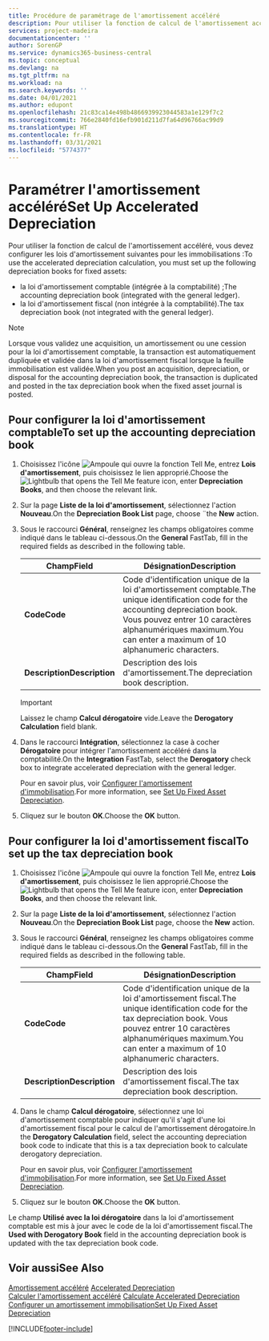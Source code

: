 ```yaml
---
title: Procédure de paramétrage de l'amortissement accéléré
description: Pour utiliser la fonction de calcul de l'amortissement accéléré, vous devez configurer les lois d'amortissement pour les immobilisations.
services: project-madeira
documentationcenter: ''
author: SorenGP
ms.service: dynamics365-business-central
ms.topic: conceptual
ms.devlang: na
ms.tgt_pltfrm: na
ms.workload: na
ms.search.keywords: ''
ms.date: 04/01/2021
ms.author: edupont
ms.openlocfilehash: 21c83ca14e498b4866939923044583a1e129f7c2
ms.sourcegitcommit: 766e2840fd16efb901d211d7fa64d96766ac99d9
ms.translationtype: HT
ms.contentlocale: fr-FR
ms.lasthandoff: 03/31/2021
ms.locfileid: "5774377"
---
```

# <a name="set-up-accelerated-depreciation"></a><span data-ttu-id="ea2b3-103">Paramétrer l'amortissement accéléré</span><span class="sxs-lookup"><span data-stu-id="ea2b3-103">Set Up Accelerated Depreciation</span></span>
<span data-ttu-id="ea2b3-104">Pour utiliser la fonction de calcul de l'amortissement accéléré, vous devez configurer les lois d'amortissement suivantes pour les immobilisations :</span><span class="sxs-lookup"><span data-stu-id="ea2b3-104">To use the accelerated depreciation calculation, you must set up the following depreciation books for fixed assets:</span></span>  

- <span data-ttu-id="ea2b3-105">la loi d'amortissement comptable (intégrée à la comptabilité) ;</span><span class="sxs-lookup"><span data-stu-id="ea2b3-105">The accounting depreciation book (integrated with the general ledger).</span></span>  
- <span data-ttu-id="ea2b3-106">la loi d'amortissement fiscal (non intégrée à la comptabilité).</span><span class="sxs-lookup"><span data-stu-id="ea2b3-106">The tax depreciation book (not integrated with the general ledger).</span></span>  

> [!NOTE]  
>  <span data-ttu-id="ea2b3-107">Lorsque vous validez une acquisition, un amortissement ou une cession pour la loi d'amortissement comptable, la transaction est automatiquement dupliquée et validée dans la loi d'amortissement fiscal lorsque la feuille immobilisation est validée.</span><span class="sxs-lookup"><span data-stu-id="ea2b3-107">When you post an acquisition, depreciation, or disposal for the accounting depreciation book, the transaction is duplicated and posted in the tax depreciation book when the fixed asset journal is posted.</span></span>  

## <a name="to-set-up-the-accounting-depreciation-book"></a><span data-ttu-id="ea2b3-108">Pour configurer la loi d'amortissement comptable</span><span class="sxs-lookup"><span data-stu-id="ea2b3-108">To set up the accounting depreciation book</span></span>  

1.  <span data-ttu-id="ea2b3-109">Choisissez l'icône ![Ampoule qui ouvre la fonction Tell Me](../../media/ui-search/search_small.png "Dites-moi ce que vous voulez faire"), entrez **Lois d'amortissement**, puis choisissez le lien approprié.</span><span class="sxs-lookup"><span data-stu-id="ea2b3-109">Choose the ![Lightbulb that opens the Tell Me feature](../../media/ui-search/search_small.png "Tell me what you want to do") icon, enter **Depreciation Books**, and then choose the relevant link.</span></span>  
2.  <span data-ttu-id="ea2b3-110">Sur la page **Liste de la loi d'amortissement**, sélectionnez l'action **Nouveau**.</span><span class="sxs-lookup"><span data-stu-id="ea2b3-110">On the **Depreciation Book List** page, choose ¨the **New** action.</span></span>  
3.  <span data-ttu-id="ea2b3-111">Sous le raccourci **Général**, renseignez les champs obligatoires comme indiqué dans le tableau ci-dessous.</span><span class="sxs-lookup"><span data-stu-id="ea2b3-111">On the **General** FastTab, fill in the required fields as described in the following table.</span></span>  

    |<span data-ttu-id="ea2b3-112">Champ</span><span class="sxs-lookup"><span data-stu-id="ea2b3-112">Field</span></span>|<span data-ttu-id="ea2b3-113">Désignation</span><span class="sxs-lookup"><span data-stu-id="ea2b3-113">Description</span></span>|  
    |---------------------------------|---------------------------------------|  
    |<span data-ttu-id="ea2b3-114">**Code**</span><span class="sxs-lookup"><span data-stu-id="ea2b3-114">**Code**</span></span>|<span data-ttu-id="ea2b3-115">Code d'identification unique de la loi d'amortissement comptable.</span><span class="sxs-lookup"><span data-stu-id="ea2b3-115">The unique identification code for the accounting depreciation book.</span></span> <span data-ttu-id="ea2b3-116">Vous pouvez entrer 10 caractères alphanumériques maximum.</span><span class="sxs-lookup"><span data-stu-id="ea2b3-116">You can enter a maximum of 10 alphanumeric characters.</span></span>|  
    |<span data-ttu-id="ea2b3-117">**Description**</span><span class="sxs-lookup"><span data-stu-id="ea2b3-117">**Description**</span></span>|<span data-ttu-id="ea2b3-118">Description des lois d'amortissement.</span><span class="sxs-lookup"><span data-stu-id="ea2b3-118">The depreciation book description.</span></span>|  

    > [!IMPORTANT]  
    >  <span data-ttu-id="ea2b3-119">Laissez le champ **Calcul dérogatoire** vide.</span><span class="sxs-lookup"><span data-stu-id="ea2b3-119">Leave the **Derogatory Calculation** field blank.</span></span>  

4.  <span data-ttu-id="ea2b3-120">Dans le raccourci **Intégration**, sélectionnez la case à cocher **Dérogatoire** pour intégrer l'amortissement accéléré dans la comptabilité.</span><span class="sxs-lookup"><span data-stu-id="ea2b3-120">On the **Integration** FastTab, select the **Derogatory** check box to integrate accelerated depreciation with the general ledger.</span></span>  

    <span data-ttu-id="ea2b3-121">Pour en savoir plus, voir [Configurer l'amortissement d'immobilisation](../../fa-how-setup-depreciation.md).</span><span class="sxs-lookup"><span data-stu-id="ea2b3-121">For more information, see [Set Up Fixed Asset Depreciation](../../fa-how-setup-depreciation.md).</span></span>  

5.  <span data-ttu-id="ea2b3-122">Cliquez sur le bouton **OK**.</span><span class="sxs-lookup"><span data-stu-id="ea2b3-122">Choose the **OK** button.</span></span>  

## <a name="to-set-up-the-tax-depreciation-book"></a><span data-ttu-id="ea2b3-123">Pour configurer la loi d'amortissement fiscal</span><span class="sxs-lookup"><span data-stu-id="ea2b3-123">To set up the tax depreciation book</span></span>  

1.  <span data-ttu-id="ea2b3-124">Choisissez l'icône ![Ampoule qui ouvre la fonction Tell Me](../../media/ui-search/search_small.png "Dites-moi ce que vous voulez faire"), entrez **Lois d'amortissement**, puis choisissez le lien approprié.</span><span class="sxs-lookup"><span data-stu-id="ea2b3-124">Choose the ![Lightbulb that opens the Tell Me feature](../../media/ui-search/search_small.png "Tell me what you want to do") icon, enter **Depreciation Books**, and then choose the relevant link.</span></span>  
2.  <span data-ttu-id="ea2b3-125">Sur la page **Liste de la loi d'amortissement**, sélectionnez l'action **Nouveau**.</span><span class="sxs-lookup"><span data-stu-id="ea2b3-125">On the **Depreciation Book List** page, choose the **New** action.</span></span>  
3.  <span data-ttu-id="ea2b3-126">Sous le raccourci **Général**, renseignez les champs obligatoires comme indiqué dans le tableau ci-dessous.</span><span class="sxs-lookup"><span data-stu-id="ea2b3-126">On the **General** FastTab, fill in the required fields as described in the following table.</span></span>  

    |<span data-ttu-id="ea2b3-127">Champ</span><span class="sxs-lookup"><span data-stu-id="ea2b3-127">Field</span></span>|<span data-ttu-id="ea2b3-128">Désignation</span><span class="sxs-lookup"><span data-stu-id="ea2b3-128">Description</span></span>|  
    |---------------------------------|---------------------------------------|  
    |<span data-ttu-id="ea2b3-129">**Code**</span><span class="sxs-lookup"><span data-stu-id="ea2b3-129">**Code**</span></span>|<span data-ttu-id="ea2b3-130">Code d'identification unique de la loi d'amortissement fiscal.</span><span class="sxs-lookup"><span data-stu-id="ea2b3-130">The unique identification code for the tax depreciation book.</span></span> <span data-ttu-id="ea2b3-131">Vous pouvez entrer 10 caractères alphanumériques maximum.</span><span class="sxs-lookup"><span data-stu-id="ea2b3-131">You can enter a maximum of 10 alphanumeric characters.</span></span>|  
    |<span data-ttu-id="ea2b3-132">**Description**</span><span class="sxs-lookup"><span data-stu-id="ea2b3-132">**Description**</span></span>|<span data-ttu-id="ea2b3-133">Description des lois d'amortissement fiscal.</span><span class="sxs-lookup"><span data-stu-id="ea2b3-133">The tax depreciation book description.</span></span>|  

4.  <span data-ttu-id="ea2b3-134">Dans le champ **Calcul dérogatoire**, sélectionnez une loi d'amortissement comptable pour indiquer qu'il s'agit d'une loi d'amortissement fiscal pour le calcul de l'amortissement dérogatoire.</span><span class="sxs-lookup"><span data-stu-id="ea2b3-134">In the **Derogatory Calculation** field, select the accounting depreciation book code to indicate that this is a tax depreciation book to calculate derogatory depreciation.</span></span>  

    <span data-ttu-id="ea2b3-135">Pour en savoir plus, voir [Configurer l'amortissement d'immobilisation](../../fa-how-setup-depreciation.md).</span><span class="sxs-lookup"><span data-stu-id="ea2b3-135">For more information, see [Set Up Fixed Asset Depreciation](../../fa-how-setup-depreciation.md).</span></span>  

5.  <span data-ttu-id="ea2b3-136">Cliquez sur le bouton **OK**.</span><span class="sxs-lookup"><span data-stu-id="ea2b3-136">Choose the **OK** button.</span></span>  

<span data-ttu-id="ea2b3-137">Le champ **Utilisé avec la loi dérogatoire** dans la loi d'amortissement comptable est mis à jour avec le code de la loi d'amortissement fiscal.</span><span class="sxs-lookup"><span data-stu-id="ea2b3-137">The **Used with Derogatory Book** field in the accounting depreciation book is updated with the tax depreciation book code.</span></span>  

## <a name="see-also"></a><span data-ttu-id="ea2b3-138">Voir aussi</span><span class="sxs-lookup"><span data-stu-id="ea2b3-138">See Also</span></span>  
 <span data-ttu-id="ea2b3-139">[Amortissement accéléré](accelerated-depreciation.md) </span><span class="sxs-lookup"><span data-stu-id="ea2b3-139">[Accelerated Depreciation](accelerated-depreciation.md) </span></span>  
 <span data-ttu-id="ea2b3-140">[Calculer l'amortissement accéléré](how-to-calculate-accelerated-depreciation.md) </span><span class="sxs-lookup"><span data-stu-id="ea2b3-140">[Calculate Accelerated Depreciation](how-to-calculate-accelerated-depreciation.md) </span></span>  
[<span data-ttu-id="ea2b3-141">Configurer un amortissement immobilisation</span><span class="sxs-lookup"><span data-stu-id="ea2b3-141">Set Up Fixed Asset Depreciation</span></span>](../../fa-how-setup-depreciation.md)


[!INCLUDE[footer-include](../../includes/footer-banner.md)]
